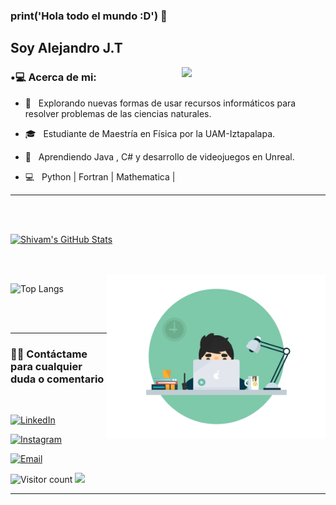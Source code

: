 ### print('Hola todo el mundo :D') 👋<h2> Soy Alejandro J.T</h2>



<img align='right' src="https://cdn.ageofempires.com/aoe-forums/original/3X/f/3/f32549d4a7b4981bef8331e8f20cf0f20b5fae63.gif" width="230">

<h3>•💻 Acerca de mi: </h3>



- 🤔 &nbsp; Explorando nuevas formas de usar recursos informáticos para resolver problemas de las ciencias naturales.

- 🎓 &nbsp;  Estudiante de Maestría en Física por la UAM-Iztapalapa.

- 🌱 &nbsp; Aprendiendo Java , C# y  desarrollo de videojuegos en Unreal.

- 💻 &nbsp; Python | Fortran | Mathematica | 









<hr>



<br/><br/>

[![Shivam's GitHub Stats](https://github-readme-stats.vercel.app/api?username=Alejandro1848&show_icons=true)](https://github.com/Alejandro1848/Alejandro1848)

<br/>

<br/>

<img src="https://github.com/nirala69/nirala69/blob/master/70804f7e25b11f29db904f2fa7b4cd9d.gif" width="350" align='right'>

![Top Langs](https://github-readme-stats.vercel.app/api/top-langs/?username=Alejandro1848&show_icons=true)

<br><br>



<hr>



<h3> 🤝🏻 Contáctame para cualquier duda o comentario </h3>

<br>



<p align="center">
  
  <a href="https://www.linkedin.com/in/alejandro-ju%C3%A1rez-toribio-8347b3199/"><img alt="LinkedIn" src="https://img.shields.io/badge/LinkedIn-Alejandro%20Ju%C3%A1rez_Toribio-blue?style=flat-square&logo=linkedin"></a>



<a href="hthttps://www.instagram.com/i_am_alex117/"><img alt="Instagram" src="https://img.shields.io/badge/Instagram-i_am_alex117-black?style=flat-square&logo=instagram"></a>

<a href="mailto:alex.fis.uam@gmail.com"><img alt="Email" src="https://img.shields.io/badge/Email-alex.fis.uam@gmail.com-blue?style=flat-square&logo=gmail"></a>

</p>





![Visitor count](https://visitor-badge.laobi.icu/badge?page_id=Alejandro1848.Alejandro1848)   <img src="https://media.giphy.com/media/dxn6fRlTIShoeBr69N/giphy.gif" width="30">





<hr>



